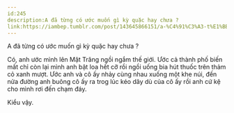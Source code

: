 ```yaml
---
id:245
description:A đã từng có ước muốn gì kỳ quặc hay chưa ?
link:https://iambep.tumblr.com/post/143645866151/a-%C4%91%C3%A3-t%E1%BB%ABng-c%C3%B3-%C6%B0%E1%BB%9Bc-mu%E1%BB%91n-g%C3%AC-k%E1%BB%B3-qu%E1%BA%B7c-hay-ch%C6%B0a
---
```


A đã từng có ước muốn gì kỳ quặc hay chưa ?

Có, anh ước mình lên Mặt Trăng ngồi ngắm thế giới. Ước cả thành phố biến
mất chỉ còn lại mình anh bật loa hết cỡ rồi ngồi uống bia hút thuốc trên
thảm cỏ xanh mượt. Ước anh và cô ấy nhảy cùng nhau xuống một khe núi, đến
nửa đường anh buông cô ấy ra trog lúc kéo dây dù của cô ấy rồi anh cứ kệ
cho mình rơi đến chạm đáy.

Kiểu vậy.